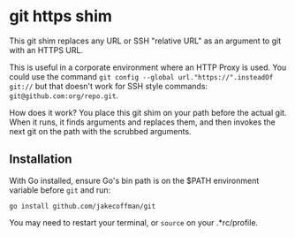 # git https shim

This git shim replaces any URL or SSH "relative URL" as an argument to git with an HTTPS URL.

This is useful in a corporate environment where an HTTP Proxy is used. You could use the command `git config --global url."https://".insteadOf git://` but that doesn't work for SSH style commands: `git@github.com:org/repo.git`.

How does it work? You place this git shim on your path before the actual git. When it runs, it finds arguments and replaces them, and then invokes the next git on the path with the scrubbed arguments.

## Installation

With Go installed, ensure Go's bin path is on the $PATH environment variable before `git` and run:

```
go install github.com/jakecoffman/git
```

You may need to restart your terminal, or `source` on your .*rc/profile.
